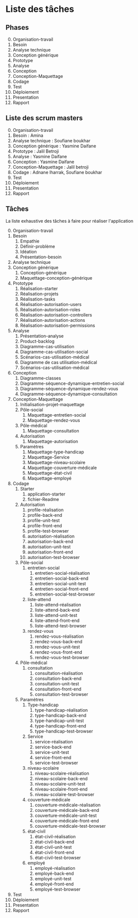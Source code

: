 # Liste des tâches


## Phases 

0. Organisation-travail
1. Besoin
2. Analyse technique
3. Conception générique
4. Prototype
5. Analyse
6. Conception
7. Conception-Maquettage
8.  Codage
9.  Test
10. Déploiement
11. Presentation
12. Rapport

## Liste des scrum masters 

0. Organisation-travail
1. Besoin : Amina
2. Analyse technique : Soufiane boukhar
3. Conception générique : Yasmine Daifane
4. Prototype : Jalil Betroji
5. Analyse : Yasmine Daifane 
6. Conception : Yasmine Daifane 
7. Conception-Maquettage : Jalil betroji
8. Codage : Adnane lharrak, Soufiane boukhar
9. Test
10. Déploiement
11. Presentation
12. Rapport

## Tâches

La liste exhaustive des tâches à faire pour réaliser l'application

0. Organisation-travail
1. Besoin
   1. Empathie
   2. Définir-problème
   3. Idéation
   4. Présentation-besoin
2. Analyse technique
3. Conception générique
   1. Conception-générique
   2. Maquettage-conception-générique
4. Prototype
   1. Réalisation-starter
   2. Réalisation-projets
   3. Réalisation-tasks
   4. Réalisation-autorisation-users
   5. Réalisation-autorisation-roles
   6. Réalisation-autorisation-controllers
   7. Réalisation-autorisation-actions
   8. Réalisation-autorisation-permissions
5. Analyse
   1. Présentation-analyse
   2. Product-backlog
   3. Diagramme-cas-utilisation
   4. Diagramme-cas-utilisation-social
   5. Scénarios-cas-utilisation-médical
   6. Diagramme de cas utilisation-médical
   7. Scénarios-cas-utilisation-médical
6. Conception
   1. Diagramme-classes
   2. Diagramme-séquence-dynamique-entretien-social
   3. Diagramme-séquence-dynamique-rendez-vous
   4. Diagramme-séquence-dynamique-consultation
7.  Conception-Maquettage
    1.  Initialisation-projet-maquettage
    2.  Pôle-social
        1.  Maquettage-entretien-social
        2.  Maquettage-rendez-vous
    3.  Pôle-médical
        1.  Maquettage-consultation
    4.  Autorisation
        1.  Maquettage-autorisation
    5.  Paramètres
        1.  Maquettage-type-handicap
        2.  Maquettage-Service
        3.  Maquettage-niveau-scolaire
        4.  Maquettage-couverture-médicale
        5.  Maquettage-état-civil
        6.  Maquettage-employé
8.  Codage
    1.  Starter
        1.  application-starter
        2.  fichier-Readme
    2.  Autorisation
        1.  profile-réalisation
        2.  profile-back-end
        3.  profile-unit-test
        4.  profile-front-end
        5.  profile-test-browser
        6.  autorisation-réalisation
        7.  autorisation-back-end
        8.  autorisation-unit-test
        9.  autorisation-front-end
        10. autorisation-test-browser
    3.  Pôle-social
        1.  entretien-social
            1.  entretien-social-réalisation
            2.  entretien-social-back-end
            3.  entretien-social-unit-test
            4.  entretien-social-front-end
            5.  entretien-social-test-browser
        2.  liste-attend
            1.  liste-attend-réalisation
            2.  liste-attend-back-end
            3.  liste-attend-unit-test
            4.  liste-attend-front-end
            5.  liste-attend-test-browser
        3.  rendez-vous
            1.  rendez-vous-réalisation
            2.  rendez-vous-back-end
            3.  rendez-vous-unit-test
            4.  rendez-vous-front-end
            5.  rendez-vous-test-browser
    4.  Pôle-médical
        1.  consultation
            1.  consultation-réalisation
            2.  consultation-back-end
            3.  consultation-unit-test
            4.  consultation-front-end
            5.  consultation-test-browser
    5.  Paramètres
        1.  Type-handicap
            1. type-handicap-réalisation
            2.  type-handicap-back-end
            3.  type-handicap-unit-test
            4.  type-handicap-front-end
            5.  type-handicap-test-browser
        2. Service
           1. service-réalisation
           2.  service-back-end
           3.  service-unit-test
           4.  service-front-end
           5.  service-test-browser
        3. niveau-scolaire
           1. niveau-scolaire-réalisation
           2.  niveau-scolaire-back-end
           3.  niveau-scolaire-unit-test
           4.  niveau-scolaire-front-end
           5.  niveau-scolaire-test-browser
        4.  couverture-médicale
            1. couverture-médicale-réalisation
            2.  couverture-médicale-back-end
            3.  couverture-médicale-unit-test
            4.  couverture-médicale-front-end
            5.  couverture-médicale-test-browser
        5.  état-civil
            1. état-civil-réalisation
            2. état-civil-back-end
            3. état-civil-unit-test
            4. état-civil-front-end
            5. état-civil-test-browser
        6.  employé
            1. employé-réalisation
            2. employé-back-end
            3. employé-unit-test
            4. employé-front-end
            5. employé-test-browser
9.  Test
10.  Déploiement
11. Presentation
12. Rapport